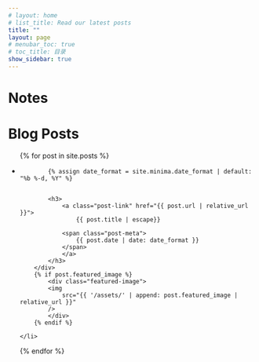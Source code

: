 ```yaml
---
# layout: home
# list_title: Read our latest posts
title: ""
layout: page
# menubar_toc: true
# toc_title: 目录
show_sidebar: true
---
```


# Notes 


# Blog Posts

<ul class="post-list">
  {% for post in site.posts %}
    <li>
        <div>
            
            {% assign date_format = site.minima.date_format | default: "%b %-d, %Y" %}
            
            
            <h3>
                <a class="post-link" href="{{ post.url | relative_url }}">
                    {{ post.title | escape}}
                
                <span class="post-meta">
                    {{ post.date | date: date_format }}
                </span>
                </a>
            </h3>
        </div>
        {% if post.featured_image %}
            <div class="featured-image">
            <img
                src="{{ '/assets/' | append: post.featured_image | relative_url }}"
            />
            </div>
        {% endif %}

    </li>
  {% endfor %}
</ul>